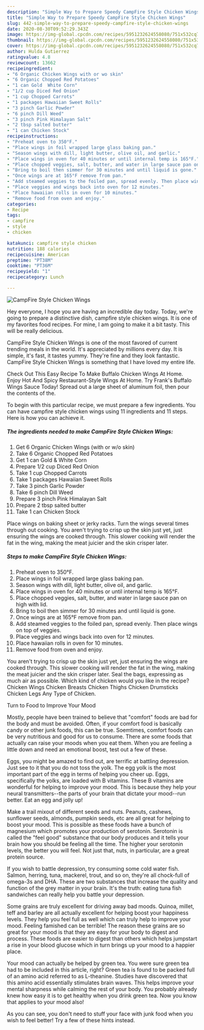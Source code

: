 ```yaml
---
description: "Simple Way to Prepare Speedy CampFire Style Chicken Wings"
title: "Simple Way to Prepare Speedy CampFire Style Chicken Wings"
slug: 442-simple-way-to-prepare-speedy-campfire-style-chicken-wings
date: 2020-08-30T09:52:29.343Z
image: https://img-global.cpcdn.com/recipes/5951232624558080/751x532cq70/campfire-style-chicken-wings-recipe-main-photo.jpg
thumbnail: https://img-global.cpcdn.com/recipes/5951232624558080/751x532cq70/campfire-style-chicken-wings-recipe-main-photo.jpg
cover: https://img-global.cpcdn.com/recipes/5951232624558080/751x532cq70/campfire-style-chicken-wings-recipe-main-photo.jpg
author: Hulda Gutierrez
ratingvalue: 4.8
reviewcount: 13662
recipeingredient:
- "6 Organic Chicken Wings with or wo skin"
- "6 Organic Chopped Red Potatoes"
- "1 can Gold  White Corn"
- "1/2 cup Diced Red Onion"
- "1 cup Chopped Carrots"
- "1 packages Hawaiian Sweet Rolls"
- "3 pinch Garlic Powder"
- "6 pinch Dill Weed"
- "3 pinch Pink Himalayan Salt"
- "2 tbsp salted butter"
- "1 can Chicken Stock"
recipeinstructions:
- "Preheat oven to 350°F."
- "Place wings in foil wrapped large glass baking pan."
- "Season wings with dill, light butter, olive oil, and garlic."
- "Place wings in oven for 40 minutes or until internal temp is 165°F."
- "Place chopped veggies, salt, butter, and water in large sauce pan on high with lid."
- "Bring to boil then simmer for 30 minutes and until liquid is gone."
- "Once wings are at 165°F remove from pan."
- "Add steamed veggies to the foiled pan, spread evenly. Then place wings on top of veggies."
- "Place veggies and wings back into oven for 12 minutes."
- "Place hawaiian rolls in oven for 10 minutes."
- "Remove food from oven and enjoy."
categories:
- Recipe
tags:
- campfire
- style
- chicken

katakunci: campfire style chicken 
nutrition: 188 calories
recipecuisine: American
preptime: "PT38M"
cooktime: "PT36M"
recipeyield: "1"
recipecategory: Lunch

---
```



![CampFire Style Chicken Wings](https://img-global.cpcdn.com/recipes/5951232624558080/751x532cq70/campfire-style-chicken-wings-recipe-main-photo.jpg)

Hey everyone, I hope you are having an incredible day today. Today, we're going to prepare a distinctive dish, campfire style chicken wings. It is one of my favorites food recipes. For mine, I am going to make it a bit tasty. This will be really delicious.

CampFire Style Chicken Wings is one of the most favored of current trending meals in the world. It's appreciated by millions every day. It is simple, it's fast, it tastes yummy. They're fine and they look fantastic. CampFire Style Chicken Wings is something that I have loved my entire life.

Check Out This Easy Recipe To Make Buffalo Chicken Wings At Home. Enjoy Hot And Spicy Restaurant-Style Wings At Home. Try Frank&#39;s Buffalo Wings Sauce Today! Spread out a large sheet of aluminum foil, then pour the contents of the.


To begin with this particular recipe, we must prepare a few ingredients. You can have campfire style chicken wings using 11 ingredients and 11 steps. Here is how you can achieve it.

<!--inarticleads1-->

##### The ingredients needed to make CampFire Style Chicken Wings:

1. Get 6 Organic Chicken Wings (with or w/o skin)
1. Take 6 Organic Chopped Red Potatoes
1. Get 1 can Gold &amp; White Corn
1. Prepare 1/2 cup Diced Red Onion
1. Take 1 cup Chopped Carrots
1. Take 1 packages Hawaiian Sweet Rolls
1. Take 3 pinch Garlic Powder
1. Take 6 pinch Dill Weed
1. Prepare 3 pinch Pink Himalayan Salt
1. Prepare 2 tbsp salted butter
1. Take 1 can Chicken Stock


Place wings on baking sheet or jerky racks. Turn the wings several times through out cooking. You aren&#39;t trying to crisp up the skin just yet, just ensuring the wings are cooked through. This slower cooking will render the fat in the wing, making the meat juicier and the skin crisper later. 

<!--inarticleads2-->

##### Steps to make CampFire Style Chicken Wings:

1. Preheat oven to 350°F.
1. Place wings in foil wrapped large glass baking pan.
1. Season wings with dill, light butter, olive oil, and garlic.
1. Place wings in oven for 40 minutes or until internal temp is 165°F.
1. Place chopped veggies, salt, butter, and water in large sauce pan on high with lid.
1. Bring to boil then simmer for 30 minutes and until liquid is gone.
1. Once wings are at 165°F remove from pan.
1. Add steamed veggies to the foiled pan, spread evenly. Then place wings on top of veggies.
1. Place veggies and wings back into oven for 12 minutes.
1. Place hawaiian rolls in oven for 10 minutes.
1. Remove food from oven and enjoy.


You aren&#39;t trying to crisp up the skin just yet, just ensuring the wings are cooked through. This slower cooking will render the fat in the wing, making the meat juicier and the skin crisper later. Seal the bags, expressing as much air as possible. Which kind of chicken would you like in the recipe? Chicken Wings Chicken Breasts Chicken Thighs Chicken Drumsticks Chicken Legs Any Type of Chicken. 

Turn to Food to Improve Your Mood


Mostly, people have been trained to believe that "comfort" foods are bad for the body and must be avoided. Often, if your comfort food is basically candy or other junk foods, this can be true. Soemtimes, comfort foods can be very nutritious and good for us to consume. There are some foods that actually can raise your moods when you eat them. When you are feeling a little down and need an emotional boost, test out a few of these.

Eggs, you might be amazed to find out, are terrific at battling depression. Just see to it that you do not toss the yolk. The egg yolk is the most important part of the egg in terms of helping you cheer up. Eggs, specifically the yolks, are loaded with B vitamins. These B vitamins are wonderful for helping to improve your mood. This is because they help your neural transmitters--the parts of your brain that dictate your mood--run better. Eat an egg and jolly up!

Make a trail mixout of different seeds and nuts. Peanuts, cashews, sunflower seeds, almonds, pumpkin seeds, etc are all great for helping to boost your mood. This is possible as these foods have a bunch of magnesium which promotes your production of serotonin. Serotonin is called the "feel good" substance that our body produces and it tells your brain how you should be feeling all the time. The higher your serotonin levels, the better you will feel. Not just that, nuts, in particular, are a great protein source.

If you wish to battle depression, try consuming some cold water fish. Salmon, herring, tuna, mackerel, trout, and so on, they're all chock-full of omega-3s and DHA. These are two substances that increase the quality and function of the grey matter in your brain. It's the truth: eating tuna fish sandwiches can really help you battle your depression. 

Some grains are truly excellent for driving away bad moods. Quinoa, millet, teff and barley are all actually excellent for helping boost your happiness levels. They help you feel full as well which can truly help to improve your mood. Feeling famished can be terrible! The reason these grains are so great for your mood is that they are easy for your body to digest and process. These foods are easier to digest than others which helps jumpstart a rise in your blood glucose which in turn brings up your mood to a happier place.

Your mood can actually be helped by green tea. You were sure green tea had to be included in this article, right? Green tea is found to be packed full of an amino acid referred to as L-theanine. Studies have discovered that this amino acid essentially stimulates brain waves. This helps improve your mental sharpness while calming the rest of your body. You probably already knew how easy it is to get healthy when you drink green tea. Now you know that applies to your mood also!

As you can see, you don't need to stuff your face with junk food when you wish to feel better! Try  a few  of  these  hints  instead.

